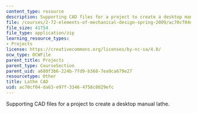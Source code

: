 ```yaml
---
content_type: resource
description: Supporting CAD files for a project to create a desktop manual lathe.
file: /courses/2-72-elements-of-mechanical-design-spring-2009/ac70cf04da63e97f33464758c8029efc_lathe09.zip
file_size: 41754
file_type: application/zip
learning_resource_types:
- Projects
license: https://creativecommons.org/licenses/by-nc-sa/4.0/
ocw_type: OCWFile
parent_title: Projects
parent_type: CourseSection
parent_uid: a680f3b6-224b-7fd9-b368-7ea9ca679e27
resourcetype: Other
title: Lathe CAD
uid: ac70cf04-da63-e97f-3346-4758c8029efc
---
```

Supporting CAD files for a project to create a desktop manual lathe.